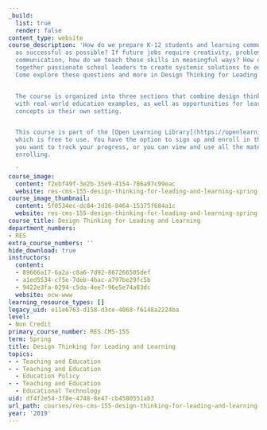 ```yaml
---
_build:
  list: true
  render: false
content_type: website
course_description: 'How do we prepare K-12 students and learning communities to be
  as successful as possible? If future jobs require creativity, problem-solving, and
  communication, how do we teach these skills in meaningful ways? How do we bring
  together passionate school leaders to create systemic solutions to educational challenges?
  Come explore these questions and more in Design Thinking for Leading and Learning.


  The course is organized into three sections that combine design thinking content
  with real-world education examples, as well as opportunities for learners to apply
  concepts in their own setting.


  This course is part of the [Open Learning Library](https://openlearninglibrary.mit.edu/),
  which is free to use. You have the option to sign up and enroll in the course if
  you want to track your progress, or you can view and use all the materials without
  enrolling.

  '
course_image:
  content: f2ebf49f-3e2b-35e9-4154-786a97c99eac
  website: res-cms-155-design-thinking-for-leading-and-learning-spring-2019
course_image_thumbnail:
  content: 5f0534ec-dc84-3d36-8464-15375f684a1c
  website: res-cms-155-design-thinking-for-leading-and-learning-spring-2019
course_title: Design Thinking for Leading and Learning
department_numbers:
- RES
extra_course_numbers: ''
hide_download: true
instructors:
  content:
  - 89666a17-6a2a-c8a6-7d92-867266505def
  - a1ed5534-cf5e-7deb-4bac-a797be29fc5b
  - 9422e3fa-0294-c5da-4ee7-96e5e74a83dc
  website: ocw-www
learning_resource_types: []
legacy_uid: e11e6763-d158-d3ce-4068-f6148a2224ba
level:
- Non Credit
primary_course_number: RES.CMS-155
term: Spring
title: Design Thinking for Leading and Learning
topics:
- - Teaching and Education
- - Teaching and Education
  - Education Policy
- - Teaching and Education
  - Educational Technology
uid: df4f2e54-3f8e-4748-8e47-cb4580551ab3
url_path: courses/res-cms-155-design-thinking-for-leading-and-learning-spring-2019
year: '2019'
---
```

